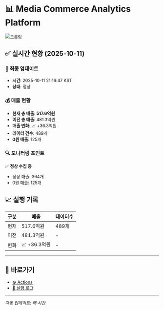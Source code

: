 # 📊 Media Commerce Analytics Platform

![크롤링](https://img.shields.io/badge/크롤링-정상-green)

## ✅ 실시간 현황 (2025-10-11)

### 📍 최종 업데이트
- **시간**: 2025-10-11 21:16:47 KST
- **상태**: 정상

### 💰 매출 현황
- **현재 총 매출**: **517.6억원**
- **이전 총 매출**: 481.3억원
- **매출 변화**: 📈 +36.3억원
- **데이터 건수**: 489개
- **0원 매출**: 125개

### 🔍 모니터링 포인트

✅ **정상 수집 중**
- 정상 매출: 364개
- 0원 매출: 125개


## 📈 실행 기록

| 구분 | 매출 | 데이터수 |
|------|------|----------|
| 현재 | 517.6억원 | 489개 |
| 이전 | 481.3억원 | - |
| 변화 | 📈 +36.3억원 | - |

---

## 🔗 바로가기

- [⚙️ Actions](../../actions)
- [📝 실행 로그](../../actions/workflows/daily_scraping.yml)

---

*자동 업데이트: 매 시간*
